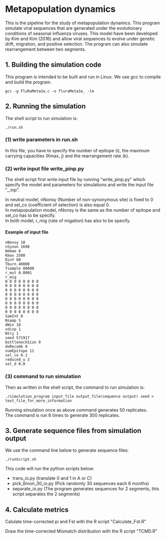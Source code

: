 # Metapopulation dynamics

This is the pipeline for the study of metapopulation dynamics. This program simulate viral sequences that are generated under the evolutionary conditions of seasonal influenza viruses. This model have been developed by Kim and Kim (2016) and allow viral sequences to evolve under genetic drift, migration, and positive selection. The program can also simulate rearrangement between two segments.


## 1. Building the simulation code

This program is intended to be built and run in Linux. We use gcc to compile and build the program.

```
gcc -g FluRaMeta3a.c -o fluraMeta3a_ -lm
```

## 2. Running the simulation

The shell script to run simulation is: 
```
./run.sh 
```

### (1) write parameters in run.sh
In this file, you have to specify the number of epitope (i), the maximum carrying capacities (Kmax, j) and the rearrangement rate (k).

### (2) write input file write_pinp.py
The shell script first write input file by running "write_pinp.py" which specify the model and parameters for simulations and write the input file "_.inp".

In neutral model, nNonsy (Number of non-synonymous site) is fixed to 0 and sel_co (coefficient of selection) is also equal 0.  
In metapopulation model, nNonsy is the same as the number of epitope and sel_co has to be specify.  
In both model, r_mig (rate of migation) has also to be specify.


#### Example of input file

```
nNonsy 10
nSynon 1690
Ndeme 8
Kmax 2500
DinY 80
Tburn 40000
Tsample 80000
r_mut 0.0001
r_mig
0 0 0 0 0 0 0 0 
0 0 0 0 0 0 0 0 
0 0 0 0 0 0 0 0 
0 0 0 0 0 0 0 0 
0 0 0 0 0 0 0 0 
0 0 0 0 0 0 0 0 
0 0 0 0 0 0 0 0 
0 0 0 0 0 0 0 0 
SamInt 8
Nsamp 5
dWin 10
vdisp 1
Ntry 1
seed 571917
bottleneckSize 0
doRecomb 0
numEpitope 11
sel_co 0.1
reduced_u 3
sel_d 0.0
```

### (3) command to run simulation

Then as written in the shell script, the command to run simulation is:
```
./simulation_program input_file output_file(sequence output) seed > text_file_for_more_information
```
Running simulation once as above command generates 50 replicates.  
The command is run 6 times to generate 300 replicates.

## 3. Generate sequence files from simulation output

We use the command line below to generate sequence files:
```
./runScript.sh 
```

This code will run the python scripts below:

- trans_io.py (translate 0 and 1 in A or C)  
- pick_6mon_30_io.py (Pick randomly 30 sequences each 6 months)
- separate_io.py (The program generates sequences for 2 segments, this script separates the 2 segments)


## 4. Calculate metrics

Calulate time-corrected pi and Fst with the R script "Calculate_Fst.R"

Draw the time-corrected Mismatch distribution with the R script "TCMD.R"

























